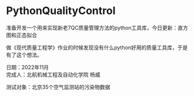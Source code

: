 # PythonQualityControl
准备开发一个用来实现新老7QC质量管理方法的python工具库，今日更新：直方图和正态拟合

做《现代质量工程学》作业的时候发现没有什么python好用的质量工具库，于是有了这个想法。

日期：2022年11月  
完成人：北航机械工程及自动化学院 杨威  

测试对象：北京35个空气监测站的污染物数据  
